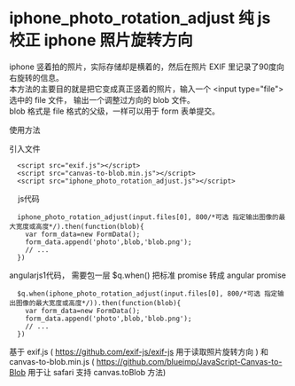 # iphone_photo_rotation_adjust 纯 js 校正 iphone 照片旋转方向

iphone 竖着拍的照片，实际存储却是横着的，然后在照片 EXIF 里记录了90度向右旋转的信息。<br>
本方法的主要目的就是把它变成真正竖着的照片，输入一个 &lt;input type="file"&gt; 选中的 file 文件， 输出一个调整过方向的 blob 文件。<br>
blob 格式是 file 格式的父级，一样可以用于 form 表单提交。<br>

使用方法

引入文件
```
  <script src="exif.js"></script>
  <script src="canvas-to-blob.min.js"></script>
  <script src="iphone_photo_rotation_adjust.js"></script>
```
    
js代码
```
  iphone_photo_rotation_adjust(input.files[0], 800/*可选 指定输出图像的最大宽度或高度*/).then(function(blob){
    var form_data=new FormData();
    form_data.append('photo',blob,'blob.png');
    // ...
  })
```

angularjs1代码， 需要包一层 $q.when() 把标准 promise 转成 angular promise
```
  $q.when(iphone_photo_rotation_adjust(input.files[0], 800/*可选 指定输出图像的最大宽度或高度*/)).then(function(blob){
    var form_data=new FormData();
    form_data.append('photo',blob,'blob.png');
    // ...
  })
```

基于 exif.js ( https://github.com/exif-js/exif-js 用于读取照片旋转方向 ) 和 canvas-to-blob.min.js ( https://github.com/blueimp/JavaScript-Canvas-to-Blob 用于让 safari 支持 canvas.toBlob 方法)
